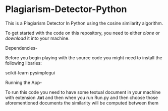 # Plagiarism-Detector-Python
This is a Plagiarism Detector In Python using the cosine similarity algorithm.

To get started with the code on this repository, you need to either *clone* or *download* it into your machine.


Dependencies-

Before you begin playing with the source code you might need to install the following libaries:

scikit-learn
pysimplegui


Running the App-

To run this code you need to have some textual document in your machine with extension **.txt** and then when you run Run.py and then choose those aforementioned documents the similarity will be computed between them
